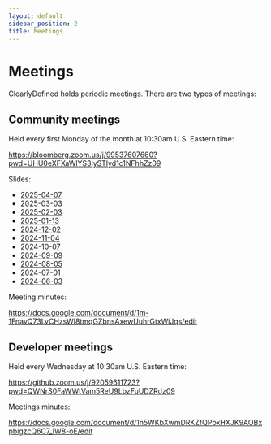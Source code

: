 ```yaml
---
layout: default
sidebar_position: 2
title: Meetings
---
```


# Meetings

ClearlyDefined holds periodic meetings. There are two types of meetings:

## Community meetings

Held every first Monday of the month at 10:30am U.S. Eastern time:

https://bloomberg.zoom.us/j/99537607660?pwd=UHU0eXFXaWlYS3lySTlyd1c1NFhhZz09

Slides:

- [2025-04-07](/slides/ClearlyDefined-2025-04-07.pdf)
- [2025-03-03](/slides/ClearlyDefined-2025-03-03.pdf)
- [2025-02-03](/slides/ClearlyDefined-2025-02-03.pdf)
- [2025-01-13](/slides/ClearlyDefined-2025-01-13.pdf)
- [2024-12-02](/slides/ClearlyDefined-2024-12-02.pdf)
- [2024-11-04](/slides/ClearlyDefined-2024-11-04.pdf)
- [2024-10-07](/slides/ClearlyDefined-2024-10-07.pdf)
- [2024-09-09](/slides/ClearlyDefined-2024-09-09.pdf)
- [2024-08-05](/slides/ClearlyDefined-2024-08-05.pdf)
- [2024-07-01](/slides/ClearlyDefined-2024-07-01.pdf)
- [2024-06-03](/slides/ClearlyDefined-2024-06-03.pdf)

Meeting minutes:

https://docs.google.com/document/d/1m-1FnavQ73LvCHzsWI8tmqGZbnsAxewUuhrGtxWiJqs/edit

## Developer meetings

Held every Wednesday at 10:30am U.S. Eastern time:

https://github.zoom.us/j/92059611723?pwd=QWNrS0FaWWtVam5ReU9LbzFuUDZRdz09

Meetings minutes:

https://docs.google.com/document/d/1n5WKbXwmDRKZfQPbxHXJK9AOBxpbigzcQ6C7_IW8-oE/edit
